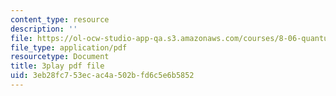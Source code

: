 ```yaml
---
content_type: resource
description: ''
file: https://ol-ocw-studio-app-qa.s3.amazonaws.com/courses/8-06-quantum-physics-iii-spring-2018/3eb28fc753ecac4a502bfd6c5e6b5852_A4-kg_F34qc.pdf
file_type: application/pdf
resourcetype: Document
title: 3play pdf file
uid: 3eb28fc7-53ec-ac4a-502b-fd6c5e6b5852
---
```


